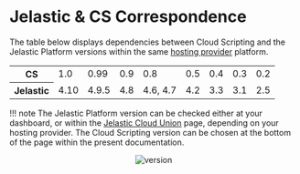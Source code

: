 # Jelastic & CS Correspondence

The table below displays dependencies between Cloud Scripting and the Jelastic Platform versions within the same <a href="https://jelastic.cloud/" target="_blank">hosting provider</a> platform.                           
<table class="corresp" style="width:100%">
    <tr id="cs">
	<th id="table-head">CS</th>
	    <td>1.0</td>
	    <td>0.99</td>
	    <td>0.9</td>
	    <td>0.8</td>
	    <td>0.5</td>
	    <td>0.4</td>
	    <td>0.3</td>
	    <td>0.2</td>
    </tr>
    <tr id="jel">
        <th id="table-head">Jelastic</th>
        <td>4.10</td>
        <td>4.9.5</td>
        <td>4.8</td>
        <td>4.6, 4.7</td>
        <td>4.2</td>
        <td>3.3</td>
        <td>3.1</td>
	    <td>2.5</td>
    </tr>
</table>

!!! note
    The Jelastic Platform version can be checked either at your dashboard, or within the <a href="https://jelastic.cloud/" target="_blank">Jelastic Cloud Union</a> page, depending on your hosting provider. The Cloud Scripting version can be chosen at the bottom of the page within the present documentation.           
    <center>![version](/img/version.png)</center>          
    
